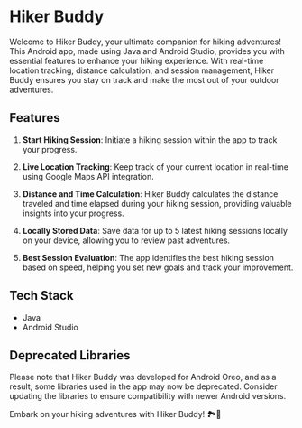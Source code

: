 # Hiker Buddy

Welcome to Hiker Buddy, your ultimate companion for hiking adventures! This Android app, made using Java and Android Studio, provides you with essential features to enhance your hiking experience. With real-time location tracking, distance calculation, and session management, Hiker Buddy ensures you stay on track and make the most out of your outdoor adventures.

## Features

1. **Start Hiking Session**: Initiate a hiking session within the app to track your progress.

2. **Live Location Tracking**: Keep track of your current location in real-time using Google Maps API integration.

3. **Distance and Time Calculation**: Hiker Buddy calculates the distance traveled and time elapsed during your hiking session, providing valuable insights into your progress.

4. **Locally Stored Data**: Save data for up to 5 latest hiking sessions locally on your device, allowing you to review past adventures.

5. **Best Session Evaluation**: The app identifies the best hiking session based on speed, helping you set new goals and track your improvement.

## Tech Stack

- Java
- Android Studio

## Deprecated Libraries

Please note that Hiker Buddy was developed for Android Oreo, and as a result, some libraries used in the app may now be deprecated. Consider updating the libraries to ensure compatibility with newer Android versions.

Embark on your hiking adventures with Hiker Buddy! 🏞️🥾
